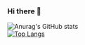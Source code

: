 ### Hi there 👋

![Anurag's GitHub stats](https://github-readme-stats.vercel.app/api?username=yolofanhd&count_private=true&show_icons=true)<br>
[![Top Langs](https://github-readme-stats.vercel.app/api/top-langs/?username=yolofanhd&layout=compact)](https://github.com/anuraghazra/github-readme-stats)
